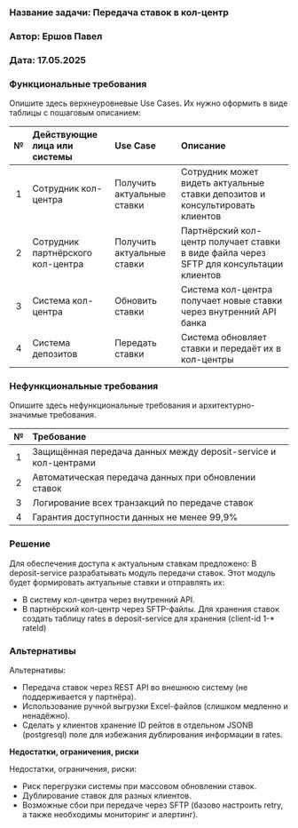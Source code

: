 ﻿### <a name="_b7urdng99y53"></a>**Название задачи:** Передача ставок в кол-центр

### <a name="_hjk0fkfyohdk"></a>**Автор:** Ершов Павел

### <a name="_uanumrh8zrui"></a>**Дата:** 17.05.2025

### <a name="_3bfxc9a45514"></a>**Функциональные требования**

Опишите здесь верхнеуровневые Use Cases. Их нужно оформить в виде таблицы с пошаговым описанием:

| **№** | **Действующие лица или системы**  | **Use Case**               | **Описание**                                                                            |
|:-----:|:----------------------------------|:---------------------------|:----------------------------------------------------------------------------------------|
|   1   | Сотрудник кол-центра              | Получить актуальные ставки | Сотрудник может видеть актуальные ставки депозитов и консультировать клиентов           |
|   2   | Сотрудник партнёрского кол-центра | Получить актуальные ставки | Партнёрский кол-центр получает ставки в виде файла через SFTP для консультации клиентов |
|   3   | Система кол-центра                | Обновить ставки            | Система кол-центра получает новые ставки через внутренний API банка                     |
|   4   | Система депозитов                 | Передать ставки            | Система обновляет ставки и передаёт их в кол-центры                                     |

### <a name="_u8xz25hbrgql"></a>**Нефункциональные требования**

Опишите здесь нефункциональные требования и архитектурно-значимые требования.

| **№** | **Требование**                                                  |
|:-----:|:----------------------------------------------------------------|
|   1   | Защищённая передача данных между deposit-service и кол-центрами |
|   2   | Автоматическая передача данных при обновлении ставок            |
|   3   | Логирование всех транзакций по передаче ставок                  |
|   4   | Гарантия доступности данных не менее 99,9%                      |

### <a name="_qmphm5d6rvi3"></a>**Решение**

Для обеспечения доступа к актуальным ставкам предложено:
В deposit-service разрабатывать модуль передачи ставок. Этот модуль будет формировать актуальные ставки и отправлять их:
* В систему кол-центра через внутренний API.
* В партнёрский кол-центр через SFTP-файлы.
Для хранения ставок создать таблицу rates в deposit-service для хранения (client-id 1-* rateId)

### <a name="_bjrr7veeh80c"></a>**Альтернативы**

Альтернативы:
* Передача ставок через REST API во внешнюю систему (не поддерживается у партнёра).
* Использование ручной выгрузки Excel-файлов (слишком медленно и ненадёжно).
* Сделать у клиентов хранение ID рейтов в отдельном JSONB (postgresql) поле для избежания дублирования информации в rates.

**Недостатки, ограничения, риски**

Недостатки, ограничения, риски:

* Риск перегрузки системы при массовом обновлении ставок.
* Дублирование ставок для разных клиентов.
* Возможные сбои при передаче через SFTP (базово настроить retry, а также необходимы мониторинг и алертинг).


